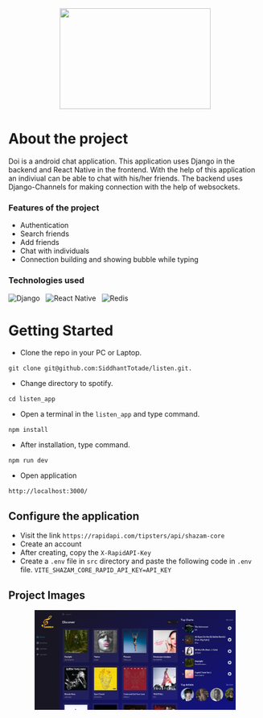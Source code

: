 <div align="center" >
  <img src="https://github.com/SiddhantTotade/Doi---A-Django-Chat-Application/blob/main/App%20Images/Doi%20Chat.png" width="300px" height="200px" />
</div>

# About the project

Doi is a android chat application. This application uses Django in the backend and React Native in the frontend. With the help of this application an indiviual can be able to chat with his/her friends. The backend uses Django-Channels for making connection with the help of websockets. 

### Features of the project
+ Authentication
+ Search friends
+ Add friends
+ Chat with individuals
+ Connection building and showing bubble while typing

### Technologies used
![Django](https://img.shields.io/badge/django-%23092E20.svg?style=for-the-badge&logo=django&logoColor=white) &nbsp; ![React Native](https://img.shields.io/badge/react_native-%2320232a.svg?style=for-the-badge&logo=react&logoColor=%2361DAFB) &nbsp; ![Redis](https://img.shields.io/badge/redis-%23DD0031.svg?style=for-the-badge&logo=redis&logoColor=white)

# Getting Started
+ Clone the repo in your PC or Laptop.
```shell
git clone git@github.com:SiddhantTotade/listen.git.
```
+ Change directory to spotify.
```shell
cd listen_app
```
+ Open a terminal in the `listen_app` and type command.
```shell
npm install
```
+ After installation, type command.
```shell
npm run dev
```
+ Open application
```shell
http://localhost:3000/
```

## Configure the application
+ Visit the link `https://rapidapi.com/tipsters/api/shazam-core`
+ Create an account
+ After creating, copy the `X-RapidAPI-Key`
+ Create a `.env` file in `src` directory and paste the following code in `.env` file.
`VITE_SHAZAM_CORE_RAPID_API_KEY=API_KEY`

## Project Images
<div align="center" gap="10px" display="flex">
<img src="https://github.com/SiddhantTotade/listen/blob/main/app_images/listen_1.png" width="400px" />
<div/>
